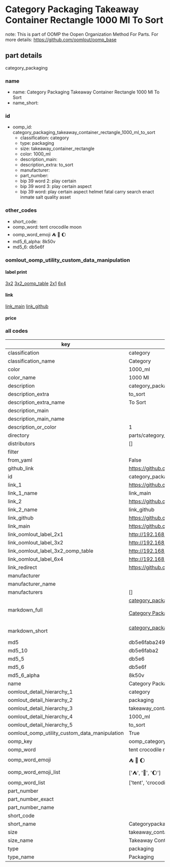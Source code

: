 # Category Packaging Takeaway Container Rectangle 1000 Ml To Sort  

note: This is part of OOMP the Oopen Organization Method For Parts. For more details: https://github.com/oomlout/oomp_base

##  part details
  



category_packaging



### name
* name: Category Packaging Takeaway Container Rectangle 1000 Ml To Sort
* name_short: 
### id
* oomp_id: category_packaging_takeaway_container_rectangle_1000_ml_to_sort
  * classification: category
  * type: packaging
  * size: takeaway_container_rectangle
  * color: 1000_ml
  * description_main: 
  * description_extra: to_sort
  * manufacturer: 
  * part_number: 
  * bip 39 word 2: play certain
  * bip 39 word 3: play certain aspect
  * bip 39 word: play certain aspect helmet fatal carry search enact inmate salt quality asset

### other_codes
* short_code: 
* oomp_word: tent crocodile moon
* oomp_word_emoji :tent: :crocodile: :moon:
* md5_6_alpha: 8k50v
* md5_6: db5e6f






### oomlout_oomp_utility_custom_data_manipulation
#### label print
[3x2](http://192.168.1.245:1112/?label=oomp%208k50v)
[3x2_oomp_table](http://192.168.1.108:1112/?label=oomp%208k50v)
[2x1](http://192.168.1.242:1112/?label=oomp%208k50v)
[6x4](http://192.168.1.55:1112/?label=oomp%208k50v)    

#### link

[link_main](https://github.com/oomlout/oomlout_oomp_version_1_messy/tree/main/parts/category_packaging_takeaway_container_rectangle_1000_ml_to_sort) [link_github](https://github.com/oomlout/oomlout_oomp_version_1_messy/tree/main/parts/category_packaging_takeaway_container_rectangle_1000_ml_to_sort)                             

#### price







### all codes 
| key | value |  
| --- | --- |  
| classification | category |  
| classification_name | Category |  
| color | 1000_ml |  
| color_name | 1000 Ml |  
| description | category_packaging |  
| description_extra | to_sort |  
| description_extra_name | To Sort |  
| description_main |  |  
| description_main_name |  |  
| description_or_color | 1  |  
| directory | parts/category_packaging_takeaway_container_rectangle_1000_ml_to_sort |  
| distributors | [] |  
| filter |  |  
| from_yaml | False |  
| github_link | https://github.com/oomlout/oomlout_oomp_part_src/tree/main/parts/category_packaging_takeaway_container_rectangle_1000_ml_to_sort |  
| id | category_packaging_takeaway_container_rectangle_1000_ml_to_sort |  
| link_1 | https://github.com/oomlout/oomlout_oomp_version_1_messy/tree/main/parts/category_packaging_takeaway_container_rectangle_1000_ml_to_sort |  
| link_1_name | link_main |  
| link_2 | https://github.com/oomlout/oomlout_oomp_version_1_messy/tree/main/parts/category_packaging_takeaway_container_rectangle_1000_ml_to_sort |  
| link_2_name | link_github |  
| link_github | https://github.com/oomlout/oomlout_oomp_version_1_messy/tree/main/parts/category_packaging_takeaway_container_rectangle_1000_ml_to_sort |  
| link_main | https://github.com/oomlout/oomlout_oomp_version_1_messy/tree/main/parts/category_packaging_takeaway_container_rectangle_1000_ml_to_sort |  
| link_oomlout_label_2x1 | http://192.168.1.242:1112/?label=oomp%208k50v |  
| link_oomlout_label_3x2 | http://192.168.1.245:1112/?label=oomp%208k50v |  
| link_oomlout_label_3x2_oomp_table | http://192.168.1.108:1112/?label=oomp%208k50v |  
| link_oomlout_label_6x4 | http://192.168.1.55:1112/?label=oomp%208k50v |  
| link_redirect | https://github.com/oomlout/oomlout_oomp_version_1_messy/tree/main/parts/category_packaging_takeaway_container_rectangle_1000_ml_to_sort |  
| manufacturer |  |  
| manufacturer_name |  |  
| manufacturers | [] |  
| markdown_full | [category_packaging_takeaway_container_rectangle_1000_ml_to_sort](none)<br>[](none)<br>[Category Packaging Takeaway Container Rectangle 1000 Ml To Sort](none)<br><br> |  
| markdown_short | [category_packaging_takeaway_container_rectangle_1000_ml_to_sort](none)<br><br> |  
| md5 | db5e6faba24978408ba9c6ae1ac96d32 |  
| md5_10 | db5e6faba2 |  
| md5_5 | db5e6 |  
| md5_6 | db5e6f |  
| md5_6_alpha | 8k50v |  
| name | Category Packaging Takeaway Container Rectangle 1000 Ml To Sort |  
| oomlout_detail_hierarchy_1 | category |  
| oomlout_detail_hierarchy_2 | packaging |  
| oomlout_detail_hierarchy_3 | takeaway_container_rectangle |  
| oomlout_detail_hierarchy_4 | 1000_ml |  
| oomlout_detail_hierarchy_5 | to_sort |  
| oomlout_oomp_utility_custom_data_manipulation | True |  
| oomp_key | oomp_category_packaging_takeaway_container_rectangle_1000_ml_to_sort |  
| oomp_word | tent crocodile moon |  
| oomp_word_emoji | :tent: :crocodile: :moon: |  
| oomp_word_emoji_list | [':tent:', ':crocodile:', ':moon:'] |  
| oomp_word_list | ['tent', 'crocodile', 'moon'] |  
| part_number |  |  
| part_number_exact |  |  
| part_number_name |  |  
| short_code |  |  
| short_name | Categorypackaging |  
| size | takeaway_container_rectangle |  
| size_name | Takeaway Container Rectangle |  
| type | packaging |  
| type_name | Packaging |  
